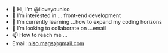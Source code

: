 - 👋 Hi, I’m @iloveyouniso
- 👀 I’m interested in ... front-end development
- 🌱 I’m currently learning ...how to expand my coding horizons
- 💞️ I’m looking to collaborate on ...email
- 📫 How to reach me ...
- Email: niso.mags@gmail.com

<!---
iloveyouniso/iloveyouniso is a ✨ special ✨ repository because its `README.md` (this file) appears on your GitHub profile.
You can click the Preview link to take a look at your changes.
--->
